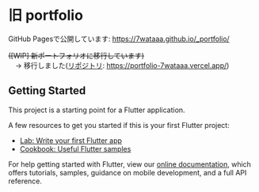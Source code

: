 # 旧 portfolio

GitHub Pagesで公開しています: 
https://7wataaa.github.io/_portfolio/

~~([WIP] 新ポートフォリオに移行しています)~~  
&emsp;&rarr; 移行しました([リポジトリ](https://github.com/7wataaa/portfolio): https://portfolio-7wataaa.vercel.app/)

## Getting Started

This project is a starting point for a Flutter application.

A few resources to get you started if this is your first Flutter project:

- [Lab: Write your first Flutter app](https://flutter.dev/docs/get-started/codelab)
- [Cookbook: Useful Flutter samples](https://flutter.dev/docs/cookbook)

For help getting started with Flutter, view our
[online documentation](https://flutter.dev/docs), which offers tutorials,
samples, guidance on mobile development, and a full API reference.
